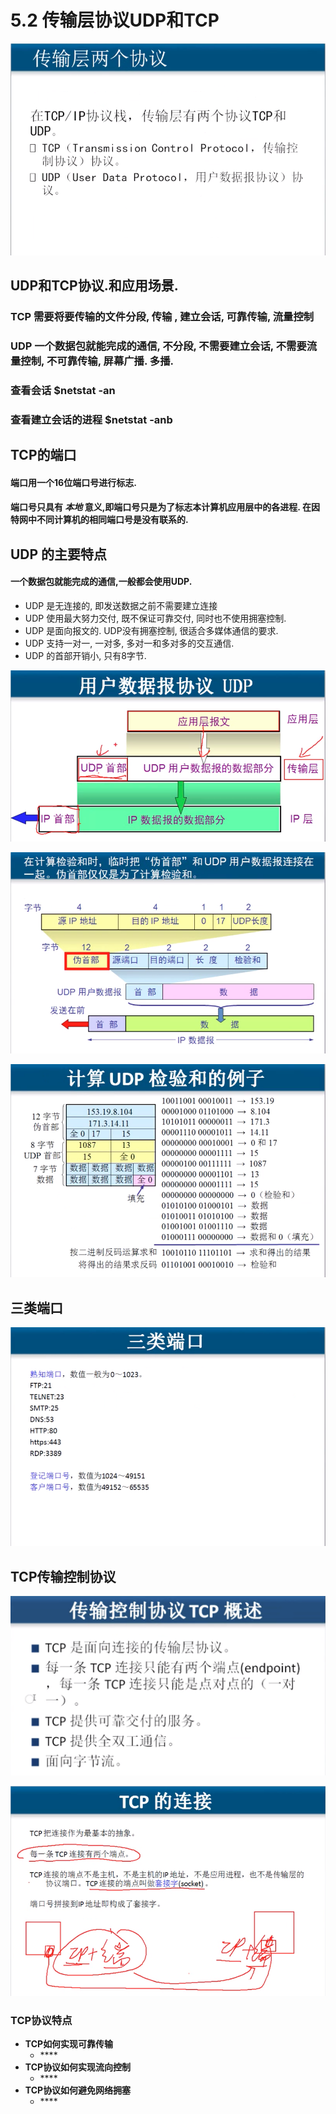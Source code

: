 # 5.2 传输层协议UDP和TCP

![](.gitbook/assets/ping-mu-kuai-zhao-20190425-11.26.45%20%281%29.png)

## UDP和TCP协议.和应用场景.

### TCP  需要将要传输的文件分段, 传输 , 建立会话, 可靠传输, 流量控制

### UDP 一个数据包就能完成的通信, 不分段, 不需要建立会话, 不需要流量控制,  不可靠传输, 屏幕广播. 多播.



### 查看会话  $netstat   -an

### 查看建立会话的进程   $netstat    -anb



## TCP的端口

#### 端口用一个16位端口号进行标志.

#### 端口号只具有 _本地_ 意义,即端口号只是为了标志本计算机应用层中的各进程. 在因特网中不同计算机的相同端口号是没有联系的. 



## UDP 的主要特点

#### 一个数据包就能完成的通信,一般都会使用UDP.

* UDP 是无连接的, 即发送数据之前不需要建立连接
* UDP 使用最大努力交付, 既不保证可靠交付, 同时也不使用拥塞控制.
* UDP 是面向报文的. UDP没有拥塞控制, 很适合多媒体通信的要求.
* UDP 支持一对一, 一对多, 多对一和多对多的交互通信.
* UDP 的首部开销小, 只有8字节.

![](.gitbook/assets/ping-mu-kuai-zhao-20190425-15.05.38.png)

![](.gitbook/assets/ping-mu-kuai-zhao-20190425-15.09.11.png)

![](.gitbook/assets/ping-mu-kuai-zhao-20190425-15.09.39.png)

## 三类端口

![](.gitbook/assets/ping-mu-kuai-zhao-20190425-14.53.12.png)





## TCP传输控制协议

![](.gitbook/assets/ping-mu-kuai-zhao-20190426-19.41.08.png)

![](.gitbook/assets/ping-mu-kuai-zhao-20190426-20.28.10%20%281%29.png)



### TCP协议特点

* **TCP如何实现可靠传输**
  * \*\*\*\*
* **TCP协议如何实现流向控制**
  * \*\*\*\*
* **TCP协议如何避免网络拥塞**
  * \*\*\*\*



























